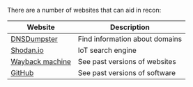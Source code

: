 There are a number of websites that can aid in recon:

| Website                                     | Description                       |
| ------------------------------------------- | --------------------------------- |
| [DNSDumpster](https://dnsdumpster.com/)     | Find information about domains    |
| [Shodan.io](https://www.shodan.io/)         | IoT search engine                 |
| [Wayback machine](https://archive.org/web/) | See past versions of websites |
| [GitHub](https://github.com/)               | See past versions of software                                  |
